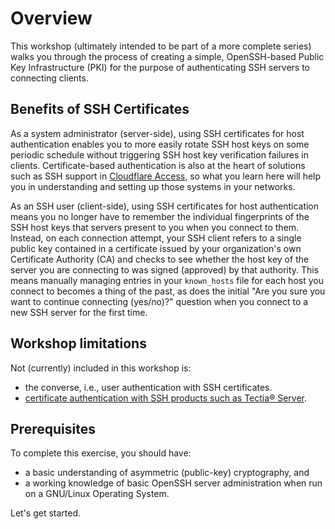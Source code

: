 # Overview

This workshop (ultimately intended to be part of a more complete series) walks you through the process of creating a simple, OpenSSH-based Public Key Infrastructure (PKI) for the purpose of authenticating SSH servers to connecting clients.

## Benefits of SSH Certificates

As a system administrator (server-side), using SSH certificates for host authentication enables you to more easily rotate SSH host keys on some periodic schedule without triggering SSH host key verification failures in clients. Certificate-based authentication is also at the heart of solutions such as SSH support in [Cloudflare Access](https://blog.cloudflare.com/public-keys-are-not-enough-for-ssh-security/), so what you learn here will help you in understanding and setting up those systems in your networks.

As an SSH user (client-side), using SSH certificates for host authentication means you no longer have to remember the individual fingerprints of the SSH host keys that servers present to you when you connect to them. Instead, on each connection attempt, your SSH client refers to a single public key contained in a certificate issued by your organization's own Certificate Authority (CA) and checks to see whether the host key of the server you are connecting to was signed (approved) by that authority. This means manually managing entries in your `known_hosts` file for each host you connect to becomes a thing of the past, as does the initial "Are you sure you want to continue connecting (yes/no)?" question when you connect to a new SSH server for the first time.

## Workshop limitations

Not (currently) included in this workshop is:

* the converse, i.e., user authentication with SSH certificates.
* [certificate authentication with SSH products such as Tectia® Server](https://www.ssh.com/manuals/server-admin/64/serverauth-cert.html).

## Prerequisites

To complete this exercise, you should have:

* a basic understanding of asymmetric (public-key) cryptography, and
* a working knowledge of basic OpenSSH server administration when run on a GNU/Linux Operating System.

Let's get started.
